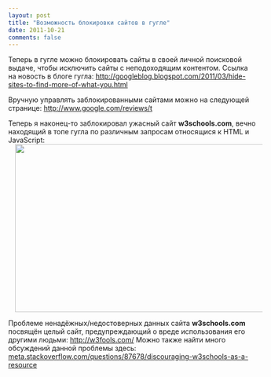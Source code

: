 ```yaml
---
layout: post
title: "Возможность блокировки сайтов в гугле"
date: 2011-10-21
comments: false
---
```



Теперь в гугле можно блокировать сайты в своей личной поисковой выдаче, чтобы исключить сайты с неподоходящим контентом. Ссылка на новость в блоге гугла: <a href="http://googleblog.blogspot.com/2011/03/hide-sites-to-find-more-of-what-you.html">http://googleblog.blogspot.com/2011/03/hide-sites-to-find-more-of-what-you.html</a>

Вручную управлять заблокированными сайтами можно на следующей странице: <a href="http://www.google.com/reviews/t">http://www.google.com/reviews/t</a>

Теперь я наконец-то заблокировал ужасный сайт <b>w3schools.com</b>, вечно находящий в топе гугла по различным запросам относящися к HTML и JavaScript:
<a href="http://4.bp.blogspot.com/-tlnetf53xIk/TqE62D-uT4I/AAAAAAAADCE/KPnF4xJ1mko/s1600/block.png" imageanchor="1" style="margin-left: 1em; margin-right: 1em;"><img border="0" height="342" src="http://4.bp.blogspot.com/-tlnetf53xIk/TqE62D-uT4I/AAAAAAAADCE/KPnF4xJ1mko/s640/block.png" width="640" /></a>

Проблеме ненадёжных/недостоверных данных сайта <b>w3schools.com</b> посвящён целый сайт, предупреждающий о вреде использования его другими людьми: <a href="http://w3fools.com/">http://w3fools.com/</a>
Можно также найти много обсуждений данной проблемы здесь: <a href="http://meta.stackoverflow.com/questions/87678/discouraging-w3schools-as-a-resource">meta.stackoverflow.com/questions/87678/discouraging-w3schools-as-a-resource</a>
